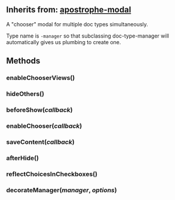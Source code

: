 ## Inherits from: [apostrophe-modal](../apostrophe-modal/browser-apostrophe-modal.md)
A "chooser" modal for multiple doc types simultaneously.

Type name is `-manager` so that subclassing doc-type-manager will
automatically gives us plumbing to create one.


## Methods
### enableChooserViews()

### hideOthers()

### beforeShow(*callback*)

### enableChooser(*callback*)

### saveContent(*callback*)

### afterHide()

### reflectChoicesInCheckboxes()

### decorateManager(*manager*, *options*)

